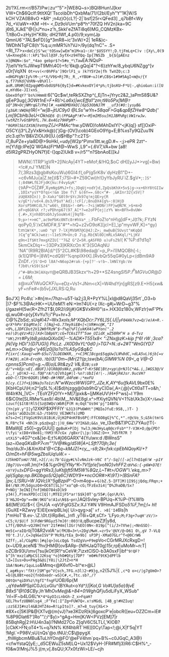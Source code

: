 2t/?X{.rm<r/B57}Pw`|`zu^"5">|WE8Q~s>)BQI8Hun!J[kxr
VW+Ch$6QcIf:9tltXQ!`Tsco\bDh^QxbMa/71/{2bI/Eyh"Y"1K|W/S
kCH`VZA(IB8vO *&R^
;n4z)O{cL?|-2|`bsf|25r<QFed3]
_q7bBf<Wy
7d_+V/aW+=KM
=H~
<,Dz9oVUm^p8*h^70fZQ HV2n}ka=9C
j6t6_XJkE"@{|rJ*nu+z'h_SkkI'eZfATi8q6)MG_CQMzKBx-T/tBoO+zHy}H"K8b; dH21Wf_4.p0}/9;xym(Jp QmnU6`^7AL$eFD}]g*3mR8~ic'3xW/+2|
1eR&)c-1WDhNTqFC8(h'%q.u;mMR%h?VJ>/9y(dq?nC"~ .S+<Rl_T7>`x<deCz}S"wc'tOSxw]wEm^m1M<a1~:Xr'$USSYY!;D.tjFmLq+C)v
:{Xy\,0(9
\6=Xneg56:!:kPi^bull@3F.5yfX<z94TQq-Ip{7NSZb _b{${pAEnz
x]@NQN=:$o"_*4ao
gebpr$?<5#o_*\Taw`EA:NQsP-7j\eIVYe%JWwpT9Mh\4O}+fc'6k@.gQq|4"?<6}zhYw/8\_ybqU6NZgg^\[v
x0r[VqXN` Ot+vv(<r0hPFa']9OrlF1_u
)k?Y5Y2e|fh TwVZO;c:3 =dHGP`r`gN!Iy%!M~;r*X/V9$+Rj7R;_R_,+YBU#~uJ(#\CB$<1#9#5AgI<m@v/{Y
q.f77VKd{%hRN~vB%Xll-aoR.URHR}0ZpqgWM5vbdU$F6{0yI}d=#KvkexOY]4*p%;tjbsKU~F*U|-,qhio&un:i([Ue,mYd6e-JI)xnS_ GbexOfqY?'bs%)Hmm8`:6{"Qc$w!,teRkSXZhp^(_EjTn+jYryc2&2_)aPmS8$U&?gEeP3ug(;*3OWt1nE=F+RI/>La6x)|wcEffa1"zm;tWo5Px[M@`?sQ"3N>OcjNMrq&7/Pm}l#_<eANDMDXkD[[6p53ObNJ7M __uf3(#O:|ysyB&[g3&R:VWQk@`1R{="w[B~jtUC9y0 @LSs"wYn+58qaF>Gq&qpBfZHw8^Qdb{'
Lm[9CbH$b$3eU<Ok`hGE6
Q\(PP&AgP!#?=~M}mIM5su]H1JBR%Rg\VW1rwJw.(wtRZt7vGtBPOfL.7H.8x4Gz79HPpM*-"9GR9l5&tIXSN]h`vmyZ{J<PMA*c^hw.yDWD}!oMAhDxlY(^<jK(q[} sf[]OxiP-O5CY/j3^LZyVx&Hxk@){'jGg-(OV]\cob)4GEoO9Yg+E;B%xsTy9QZuu1N
zIc3.qt?n'B&VZIOIJ9{[U.{d$HBp"?:c2TS\-i7_8uPZe+yla8D@>9oHkI,=udy[W2p^P\mx1itt.w,gD.#~
\-;j>ePR
2zt^-m[Y\f@:IPe[Q`WGAs)Fl*M@~WwS ,L9"={.6V7,VA+bw [a8!
d5IR2gPRZHyON7f}E-(]qp2)UkB
v=/r5""n?SbnAoE[[kJ
>MWN{:1TRP'igVR+2[lNcAy|4YT>eMof;&!HQ,$oC dH][yJJ*>vg[=Bw)<!c#,nJ`YME)N 7/,3Rzs3@gb#sKouWu)6Gl4:f(,oP(g5rK8v`dyHzB1"D+-=c6vMJu{a|Z.te[)I$T;i7SI~#+Z59Cwi)h!(}yYbJyRU`iZ.$gV*;`:]S"(;84N#LfEJFjdK{ku:F4vy&yK"{9`AP+O|Z#F,X`ymNg$M%J+fs;JDqUj+odY}d,ZpQsbKhX+5v$|g~>x+6hY8tGIIw,1OIx*ysY*O?qs<!&m
1be f\T
&(6Y==.G8c<^#- ,&KInr32{xSV|?zU@8X0In))_D-Xakz^G0l9r$YcJk97q!mjQE>y{R
v/gE*)/vd<4.@s3/P$uY'Ad};!cF[/;8nuDX4{g%~:8|HjD XorsP5HKCdL7c"w66\_EB$$>!-4#%--7<ijWONr)FP}w@N7K_>$+m>D
oF>q6G6%X
r?;vPDhnp67(97_A[*?=e2oFP{ej|zY%
Wn<BFh=0vUW>{.#>,Xjnh8DtobhJySouWs4|j9qfB-9;p>!+>mC^,ac9ePbKc0NTc8r#hVa*_;`.FbFoZ!o^nH\g]dF*;J(t?k;.FYzN
qoPy0,5'/xCMDF#,S"#^*=hQ+z2vD9oK][jcI+E]_\p"myvWF,K]=^gy} t:m`1W!K*,:umO
"qY
7-lXjMVbM7@C@4J:Z>;_mw@uB{5Uvst"mKqQd )Cq^g^ACk)wez:~l1e5)M>Un;O
J\g.Rb{Nl0D|mRLx5AKql/*LjKV q9n<If$Kt7mxgXZIU['"7&Z
G"Z=5R.gASFRD u)uFsZ9`/(
K'%P:d?d1q?5kmCkDIq+~:)3DPx3]KRXcOn K'3{SOAqNU
'NA''(R9R2BlA[d/^[5^2CL\#K$\98eda@'=p_P>i1)MQOBh[-I.;(k1[Q1P6=|8W]*cdQ9)^%qnpIXHX].[RvbQr55qG#0yLp<(dBm9A9  ZnDf`.r}S'O+O
l8A?<N6op2#rak-{+p]?'-v!b~.lHNlYgb:Ve fJb0\rkS9($z4"
/^#~BRn3H]AXqvY`@eQRBJB3Skzx^h+29+*SZ4sng$SI5P.I^PMGVuOR@D=L6M;s@x
uX^t
lWuQCKF/$u=eDz=Vs1<JNm<cX|=W4hdYjn[gRS[z9.E+H5{xw&yF+nFe#<(b5v[JXLRS:Q,Ru

$oJ'X] Pc4\c`>#n[m=/7hzr~u5T-Ia2;j3,R+PzY%L|xI@d8QaVj35rt`_O3=b  |)7-$F%3@AcHK=+UU!eM?l
eN:+lm?4U{=z IXc-g#j+WrD~g3"%(/gazeH[5w(R+Zfh2T$I,0R2i\9)j#}GK$VxRH0"\s+.HX30z180v,WFz!r}wF'PfxqLwu0#\<p{y[XvYu?i;i"Pu+hr+3
C@%ZbSd;.sUq#)47~Wx3*xols;M^XQbD`C`r:7Y6L]S{.U||`yF04Ak7vz=Q/)e)A+R.-qrX*hPn'E$qMte]C
)[Nq}<G.77my9iEB<[<|VR#nc@K,^I?<9%,LJDFCDut2V12W0fRzN^$~f%ql%Fl{ukKX4(wPYon(".2 eo)\D\qVz>R1}]Xd<lbBpUY;cG=TC6sITf^5ae_UIidX_wZ58RH^H
a d~Tvz "VK\2Yt`#Py}bB;pIdaQiXo0X|--%ADK+T551x8<
":ZNx@zK>kip
_f^6! rW ;3ca?jN{Vg
HDi"}{D7UG)(j_
PIcLz.
JX0D9xYL^0d0 j>TG7<N.:d+2#T"WnG(YD7 wLm>>OIe@<'y46|z0j]lo?o1%ASyG$q&C`
P{ixr{:Xauq/=eM~$5u7/ILDEOWXR,_r<C]MC]Bcgo$5qgUw]LN%0dC,>dLA5vL)6jb[=vF?#Z0|.mlR~Erc@O.?`b)i3]"0m~(Mr{2?{p;)sw(bAi,GlMW%N
09<_q V@-O cpn$nsS]P$cml)=g.~/B)o)L9lt&zy2
V&;8`JB;ss9
d/"v+kEp:vE{.dBUF})QlR8@OsNkz,pVBu*T~Kr5BE|Btz<yp\@rNJlC*A&.i,]WGS3@/V2.,! yD!HJ-+i.fO@"rA?\Q]Vh1g#|l-%n?:UbI[4!\-.)R&HjR4Jsr.9ucVH?ebO~l!7IHr6QGR\|R#D-d#!M8F,d4FeW-;*mxFU
b[cy.C[Jf+$}DNa3sTo1z\`N"wWzccWW{GP?_JZe\,K,AY^6u(fkAVL*9bx0E%[KbHCpU\H;n2\^|q5L%;4]$d)hjzgg@0sb9hQ'yC)Da{,A=/,@[vCtl0aTT+o&h,'W4IrKN_|VC~
\;TEoYZFjO!Y=+M[7|pxk&~[jMKeUV\H+F^ws]~l Y9m 6$iC0te[SLRMw%as9/:4b\M__NV&E8gl.x^>ffXiytQVN/V<1%b\Xk3x}X`*/&ew2izucf{$1tB!RlS{Sz@3WQs\WbR{P(M m;Oqt^Us94'pj"I4Bf&{Yn|pV.y"I[y`12XKP$XPFFIY`'&313(P%6WHt"|MQIoJfuE:9S8,,)T- }{ze$s'aGD2u3X:&3-/tb6tU_VE3WKfs)zMD
m7s=2+C|FVgGzK9Vi81BiK;UjH2P4nKFBs6P{:FfC6O8gG}%^C,*".r@cVo_S;&5k(tm!GN.FB*cT4
<Nh]9.p$z@xg2:j)U_6Ww'V?IK&O;&&s_V`e_l3xrB&T)PCZ\7YAu{!T{-BMaWjE z50]~gyGUU|]
g`pBuK+P[Dj
Ywl3;Hm3HyLq0@crFsb*"?-V3K+O;@p{PD?t\fyi'x(D8+V8e81;!hM3!R7cGx
/gBxr[\|p:lOGZ:D++_7d5fR7R
?utXi5"v`4G7^cx&|}e-E;t%#j06GARX"4{Yu\wx:d
/BWnsS"(az~i0*eqGKsBrP7<m"")V@#kg/d5W|A+LSft?70jh;3e{ 1na/du3l=}&XmXt4'@<C$q~kMJZ(*cy__-s9;2k<fxk:cpEbNQoyKl/+?O/mDt=hF@5wgZbslUq!uW.=
-r`J5kHDTsmU!78E,>2[/;o;7b'Gigy#L%lvNmJzk~V6C t^/-Sq]([-a{l7nQ1q6!W ~p1Y ]Bg7)Uv`<oR.}m}!*5&%gr0Hj|YNy^K~?V![p!e[\voNO}vhFF2:a`V%G:{-p6W+D7E!<V!V}u3x`DFG=qgYtRs3,[uKt@ft5!M5W%8Qz,L~T#t>/OGW"*i.'ekq_m>?jql{Sgbp;np.BKDbgoS/Q]q6C}WDY9**ncOOR#>K\9T}>(BS*nFA?|pv,:L!SRU=W )QVc}X^5gBzpiP'*-O>m4op++`G)bZ.5-IFT]M)1I9SjjQdq;FRqn;+ B4!/NX:M\5dgszO4+OC6T[SL}r"xo^q0-cG;TFzEo3i4|^D%JhaDB/Sx?P+NOj'3eINI{fnf]HbD784sD]k9
y34(},P)mvXPD[cC[Q]!;MTEIjF5*ar!$$k}0T'g/55#;{qo\R/k\
3'H&JO+Op"==0W:9KG^o!A1u\N$$~pn\`)AQ)Svley-BPUq~K%iP-{f%W!b
&6[ME\IG/$<{ {|HJ{A <qV}FglGSZx:XJ:Y#N V9HmAJFSDo*5%F,?m];l+
h*l!{GuXE+RZwvy'E}EI[xwipBLIxj{
Ui>qyg>a[' `xf. >8['I4`6Is|h
)*mHoT'B.ev-.\Z.\0t.t}IRp8eL_)nfl
 ,yT6i+Q#,sCf> 
'LFyo`;M;F3g+7uqH'zV/)><C5;V/$U|f 3(FdWr9RGyz5?m]0!:003!8`,qBucpeZ]f|y8d,`
L7f{/BO%X~vQJ9H[YeY'21f#4m[lIGr)%EO)0N<-819p[^(i/J>7X%e|;<NnGSD)-We5{=raIQrD`jT0&R2vxlA`^a(fMJB=3+\<2Dg\MwH.=zr5v'@UY/@~D61
O\,gV
7-VLQ YO't.J!/,C=Jq9&eISV"P'McR$/tEa_D>9b]
sP3Pj-XMaO7GLr^f<@0CrW6
$Zff;,al/C&gMU:]#q]q>]oLcQg& TsdZgVu+F9e`pVo<CGrMRJXcRxgD=!(x~UD9,aceN$`?hv]HM@[ov$ARp-{NfHJaQT0g)15r,rpEuMoMr~n:T| oZCBr93U\mv{?su]kOt!]R1^sCeV#;7\zxtClSO-b3A0sxF|ibf`^9!QF?b^]h'mxz[aMpCS[J2Ksq'*o}hO#Qty|7DP?
'm0#kf9tK}dPFlb
\Z=]Ius>Du<PAg3&@i|Y8i|\2JtZ>n*H
1bA!No#s/1quLio`&Mmq<@K6vf0~b!^e>@L)
{`_ag#kyv:"fXtr]SM^go^V{sch,7FG.n3l)2~#9}g,n`2\{5J%|{
`,c*Q
o>c/|g7gUmO>?=b(@L8Bt+eo2{fnbOxedr-wS}C#,<,7tc.sb?,/?O0tQn*qiDX%z\YgfI"fngF`UOB/6p{M .,qYdwMPSpIC0JcLvGIu^(BYAut<o*Yd^}]|KoI,G
Vo#U]a5a*}*9jvE
B8x5"@!0$CBy.}h'MhOvMe@&\>84+0!WghQFj*u5dLiFyX_WSub"
'nI=lF~b4LG6L^`K*4*&yOIcLnbGh-Z_x>FqaH?GEL7hvfzUBN0lsg4_;F^Fe[:I^Zg+FUW7Q<.x!sMGdL |4B_g!#HZIuq! ;zzSEJI#nzl4&BJHTZ4o=R!LpIto]?._m7=8_tuy{X&`<> #8X+c|5K(P&@{XTv@(m{vJ}?xe3KDzR)k]6goxcP'e|obcR{[eu+OZZCm+iE# %8P9Dlat6?']Ro""/;i^$y)>^gAg=Hm[K/W<PVz[EM]7|r
85BqhRg|2:H\U4n3a]i?NMd27Co
Z[qIV6C5LTL{,'KIOB?|cCkK>FN;oT4*%=q7kN%
Klf4hbRT`H6][0Cy\Tap<!;@i,X|f'5q|YT !Mg\`=P98V;sU{nQs'@o.tNU/;C$\@pygX
_fhWgbcmMBu&TuLhYOn@FO'@eFV4hm`pq+B%~c0JGqC_A3@}<cfwYstaQ]yE;:_d5CEWuZ5sM]LQ+Ux12$VyH-)FR#M1j3}R6:C$H%^_-f0&w3!MnjJ%5
j(m,v[.8sQU;X7x0fzWi>LE/~cjh